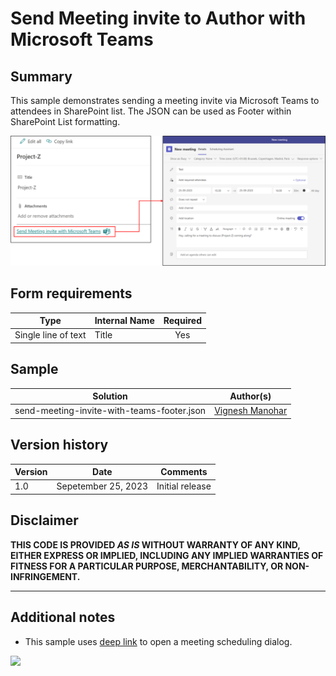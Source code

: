 # Send Meeting invite to Author with Microsoft Teams

## Summary

This sample demonstrates sending a meeting invite via Microsoft Teams to attendees in SharePoint list. The JSON can be used as Footer within SharePoint List formatting.

![screenshot of the sample](./assets/screenshot.png)

## Form requirements

|Type                   |Internal Name|Required|
|-----------------------|-------------|:------:|
|Single line of text    |Title        |Yes     |

## Sample

Solution|Author(s)
--------|---------
send-meeting-invite-with-teams-footer.json | [Vignesh Manohar](https://github.com/VigneshManohar)

## Version history

Version |Date             |Comments
--------|-----------------|--------
1.0     |Sepetember 25, 2023 |Initial release

## Disclaimer

**THIS CODE IS PROVIDED *AS IS* WITHOUT WARRANTY OF ANY KIND, EITHER EXPRESS OR IMPLIED, INCLUDING ANY IMPLIED WARRANTIES OF FITNESS FOR A PARTICULAR PURPOSE, MERCHANTABILITY, OR NON-INFRINGEMENT.**

---

## Additional notes

- This sample uses [deep link](https://learn.microsoft.com/microsoftteams/platform/concepts/build-and-test/deep-link-workflow?tabs=teamsjs-v2#deep-link-to-open-a-meeting-scheduling-dialog
) to open a meeting scheduling dialog.

<img src="https://pnptelemetry.azurewebsites.net/list-formatting/form-samples/send-meeting-invite-with-teams-footer" />
